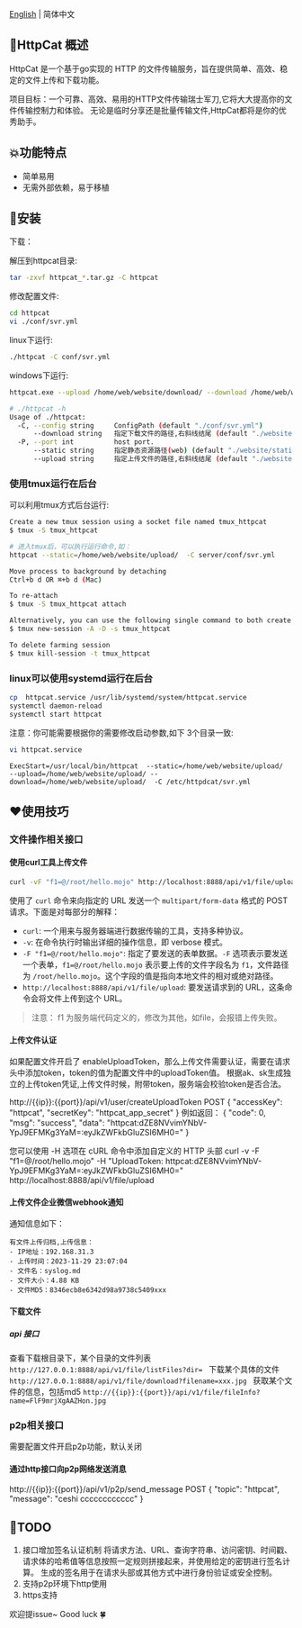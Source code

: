 [English](README.md) | 简体中文
## 🚀HttpCat 概述 

HttpCat 是一个基于go实现的 HTTP 的文件传输服务，旨在提供简单、高效、稳定的文件上传和下载功能。

项目目标：一个可靠、高效、易用的HTTP文件传输瑞士军刀,它将大大提高你的文件传输控制力和体验。
无论是临时分享还是批量传输文件,HttpCat都将是你的优秀助手。

## 💥功能特点
* 简单易用
* 无需外部依赖，易于移植

## 🎉安装 
下载：


解压到httpcat目录:
```bash
tar -zxvf httpcat_*.tar.gz -C httpcat
```

修改配置文件:
```bash
cd httpcat
vi ./conf/svr.yml
```

linux下运行:
```bash
./httpcat -C conf/svr.yml
```

windows下运行:
```bash
httpcat.exe --upload /home/web/website/download/ --download /home/web/website/download/ -C F:\open_code\httpcat\server\conf\svr.yml
```

```bash
# ./httpcat -h
Usage of ./httpcat:
  -C, --config string     ConfigPath (default "./conf/svr.yml")
      --download string   指定下载文件的路径,右斜线结尾 (default "./website/download/")
  -P, --port int          host port.
      --static string     指定静态资源路径(web) (default "./website/static/")
      --upload string     指定上传文件的路径,右斜线结尾 (default "./website/upload/")
```

### 使用tmux运行在后台
可以利用tmux方式后台运行:
```bash
Create a new tmux session using a socket file named tmux_httpcat
$ tmux -S tmux_httpcat

# 进入tmux后，可以执行运行命令,如：
httpcat --static=/home/web/website/upload/  -C server/conf/svr.yml

Move process to background by detaching
Ctrl+b d OR ⌘+b d (Mac)

To re-attach
$ tmux -S tmux_httpcat attach

Alternatively, you can use the following single command to both create (if not exists already) and attach to a session:
$ tmux new-session -A -D -s tmux_httpcat

To delete farming session
$ tmux kill-session -t tmux_httpcat
```

### linux可以使用systemd运行在后台
```bash
cp  httpcat.service /usr/lib/systemd/system/httpcat.service
systemctl daemon-reload
systemctl start httpcat
```
注意：你可能需要根据你的需要修改启动参数,如下 3个目录一致:
```bash
vi httpcat.service
```
```
ExecStart=/usr/local/bin/httpcat  --static=/home/web/website/upload/  --upload=/home/web/website/upload/ --download=/home/web/website/upload/  -C /etc/httpdcat/svr.yml
```


## ❤使用技巧
### 文件操作相关接口
#### 使用curl工具上传文件
```bash
curl -vF "f1=@/root/hello.mojo" http://localhost:8888/api/v1/file/upload
```
使用了 `curl` 命令来向指定的 URL 发送一个 `multipart/form-data` 格式的 POST 请求。下面是对每部分的解释：
- `curl`: 一个用来与服务器端进行数据传输的工具，支持多种协议。
- `-v`: 在命令执行时输出详细的操作信息，即 verbose 模式。
- `-F "f1=@/root/hello.mojo"`: 指定了要发送的表单数据。`-F` 选项表示要发送一个表单，`f1=@/root/hello.mojo` 表示要上传的文件字段名为 `f1`，文件路径为 `/root/hello.mojo`。这个字段的值是指向本地文件的相对或绝对路径。
- `http://localhost:8888/api/v1/file/upload`: 要发送请求到的 URL，这条命令会将文件上传到这个 URL。

> 注意： f1 为服务端代码定义的，修改为其他，如file，会报错上传失败。


#### 上传文件认证
如果配置文件开启了 enableUploadToken，那么上传文件需要认证，需要在请求头中添加token，token的值为配置文件中的uploadToken值。
根据ak、sk生成独立的上传token凭证,上传文件时候，附带token，服务端会校验token是否合法。

http://{{ip}}:{{port}}/api/v1/user/createUploadToken
POST
{
"accessKey": "httpcat",
"secretKey": "httpcat_app_secret"
}
例如返回：
{
"code": 0,
"msg": "success",
"data": "httpcat:dZE8NVvimYNbV-YpJ9EFMKg3YaM=:eyJkZWFkbGluZSI6MH0="
}


您可以使用 -H 选项在 cURL 命令中添加自定义的 HTTP 头部
curl -v -F "f1=@/root/hello.mojo" -H "UploadToken: httpcat:dZE8NVvimYNbV-YpJ9EFMKg3YaM=:eyJkZWFkbGluZSI6MH0=" http://localhost:8888/api/v1/file/upload

#### 上传文件企业微信webhook通知


通知信息如下：
```
有文件上传归档,上传信息：
- IP地址：192.168.31.3
- 上传时间：2023-11-29 23:07:04
- 文件名：syslog.md
- 文件大小：4.88 KB
- 文件MD5：8346ecb8e6342d98a9738c5409xxx
```


#### 下载文件
##### api 接口
查看下载根目录下，某个目录的文件列表
`http://127.0.0.1:8888/api/v1/file/listFiles?dir=
`
下载某个具体的文件
`http://127.0.0.1:8888/api/v1/file/download?filename=xxx.jpg
`
获取某个文件的信息，包括md5
`http://{{ip}}:{{port}}/api/v1/file/fileInfo?name=FlF9mrjXgAAZHon.jpg
`

### p2p相关接口
需要配置文件开启p2p功能，默认关闭

#### 通过http接口向p2p网络发送消息
http://{{ip}}:{{port}}/api/v1/p2p/send_message
POST
{
"topic": "httpcat",
"message": "ceshi cccccccccccc"
}

## 💪TODO
1. 接口增加签名认证机制
   将请求方法、URL、查询字符串、访问密钥、时间戳、请求体的哈希值等信息按照一定规则拼接起来，并使用给定的密钥进行签名计算。
   生成的签名用于在请求头部或其他方式中进行身份验证或安全控制。
2. 支持p2p环境下http使用
3. https支持


欢迎提issue~ Good luck 🍀